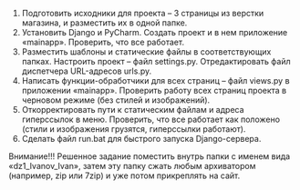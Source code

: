 1. Подготовить исходники для проекта – 3 страницы из верстки магазина, и разместить их в одной папке.
2. Установить Django и PyCharm. Создать проект и в нем приложение «mainapp». Проверить, что все работает.
3. Разместить шаблоны и статические файлы в соответствующих папках. Настроить проект – файл settings.py. Отредактировать файл диспетчера URL-адресов urls.py.
4. Написать функции-обработчики для всех страниц – файл views.py в приложении «mainapp». Проверить работу всех страниц проекта в черновом режиме (без стилей и изображений).
5. Откорректировать пути к статическим файлам и адреса гиперссылок в меню. Проверить, что все работает как положено (стили и изображения грузятся, гиперссылки работают).
6. Сделать файл run.bat для быстрого запуска Django-сервера.

Внимание!!! Решенное задание поместить внутрь папки с именем вида «dz1_Ivanov_Ivan», затем эту папку сжать любым архиватором (например, zip или 7zip) и уже потом прикреплять на сайт.
